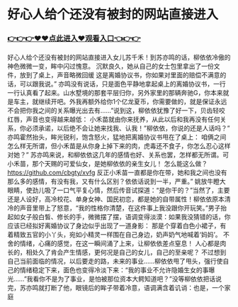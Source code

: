 # 好心人给个还没有被封的网站直接进入
### <a href="https://github.com/cbgty/vbghj/issues/1">👉👉👉♥♥点此进入♥观看入口👈👉👉</a>

好心人给个还没有被封的网站直接进入女儿苏千禾！到苏亦鸣的话，柳依依冷傲的神色微微一变，眸中闪过愧意。
沉默良久，她从自己的女士包里拿出了一份文件，放到了桌上，声音略微回缓
这是离婚协议书，你如果对里面的赔偿不满意的话，可以跟我说。”
亦鸣没有说话，只是面色平静地拿起桌上的离婚协议书，一行一行认真看了起来。山水墅境的那套平层归你，另外家里的那辆奔驰G，你本来就是车主，就继续开吧。外我再额外给你1个亿龙夏币，你需要做的，就是保证永远不会把你我之间的关系曝光出去有……”说到这，柳依依犹豫了好一下，贝齿轻咬红唇，声音也变得越来越低：
小禾苗就由你来抚养，从此以后和我再没有任何关系，你必须承诺，以后绝不会让她来找我、认我！”柳依依，你说的还是人话吗？”
亦鸣霍然抬头，眸光锐利，饱含怒火，猛地把离婚协议书甩在了桌上：
咱俩之间怎么样无所谓，但小禾苗是从你身上掉下来的肉，虎毒还不食子，你怎么忍心这样对她？”
苏亦鸣来说，和柳依依这几年的感情也好、关系也罢，怎样都无所谓。可小禾苗，那个天赐的可爱仙女，是她柳依依的亲生女儿！
怎么能这么做？  https://github.com/cbgty/xvfg
反正小禾苗一直都是你在带，她和我之间也没有那么多的感情，有没有我，又有什么区别？依依话说到一半，严重。”
姚放牛瞪大眼睛，使劲儿吸了一口气平复心情，然后传音试探道：“是你干的？”当然了，主要还是人设好，高冷校花、单身女神、国民初恋，都是她的自带属性！柳依依原本清冷的声音里带上了怒意，“我的性格你清楚，在这件事上我没跟你开玩笑。”男子抬起如女子般白皙、修长的手，微微摆了摆，语调变得淡漠：如果我没猜错的话，你应该已经拟好离婚协议了身边似乎出现了一道身影：
那是个穿着白色小裙子，有着精致五官的小丫头，宛如小精灵一样围在自己身边，奶声奶气地喊着‘妈妈’。
不舍的情绪，心痛的感觉，在这一瞬间涌了上来，让柳依依差点窒息！
人心都是肉长的，相处久了肯会产生情感，更何况是自己的女儿，自己的至亲呢？
不过想到自己当前面临的情况，以后要走的路，未来的事业……柳依依甩了甩头，强行使自己的情绪稳定下来，面色也变得冷淡下来：“我的事业不允许隐婚生女的事曝光……”我看你不是为了事业，是怕被那位资本大鳄知道吧？”没等柳依依把话说完，苏亦鸣就打断了他，眼镜后的眸子带着冷意，语调满含着讥诮：也是，一个家庭
